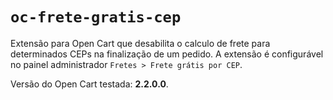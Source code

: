 # `oc-frete-gratis-cep`
Extensão para Open Cart que desabilita o calculo de frete para determinados CEPs na finalização de um pedido. A extensão é configurável no painel administrador `Fretes > Frete grátis por CEP`.

Versão do Open Cart testada: **2.2.0.0**.
